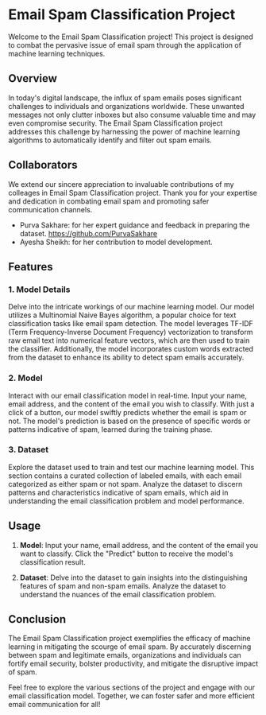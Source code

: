 # Email Spam Classification Project

Welcome to the Email Spam Classification project! This project is designed to combat the pervasive issue of email spam through the application of machine learning techniques.

## Overview

In today's digital landscape, the influx of spam emails poses significant challenges to individuals and organizations worldwide. These unwanted messages not only clutter inboxes but also consume valuable time and may even compromise security. The Email Spam Classification project addresses this challenge by harnessing the power of machine learning algorithms to automatically identify and filter out spam emails.

## Collaborators
We extend our sincere appreciation to invaluable contributions of my colleages in Email Spam Classification project.
Thank you for your expertise and dedication in combating email spam and promoting safer communication channels.
* Purva Sakhare: for her expert guidance and feedback in preparing the dataset.
        https://github.com/PurvaSakhare
* Ayesha Sheikh: for her contribution to model development.
        


## Features

### 1. Model Details

Delve into the intricate workings of our machine learning model. Our model utilizes a Multinomial Naive Bayes algorithm, a popular choice for text classification tasks like email spam detection. The model leverages TF-IDF (Term Frequency-Inverse Document Frequency) vectorization to transform raw email text into numerical feature vectors, which are then used to train the classifier. Additionally, the model incorporates custom words extracted from the dataset to enhance its ability to detect spam emails accurately.

### 2. Model

Interact with our email classification model in real-time. Input your name, email address, and the content of the email you wish to classify. With just a click of a button, our model swiftly predicts whether the email is spam or not. The model's prediction is based on the presence of specific words or patterns indicative of spam, learned during the training phase.

### 3. Dataset

Explore the dataset used to train and test our machine learning model. This section contains a curated collection of labeled emails, with each email categorized as either spam or not spam. Analyze the dataset to discern patterns and characteristics indicative of spam emails, which aid in understanding the email classification problem and model performance.

## Usage

1. **Model**: Input your name, email address, and the content of the email you want to classify. Click the "Predict" button to receive the model's classification result.

2. **Dataset**: Delve into the dataset to gain insights into the distinguishing features of spam and non-spam emails. Analyze the dataset to understand the nuances of the email classification problem.

## Conclusion

The Email Spam Classification project exemplifies the efficacy of machine learning in mitigating the scourge of email spam. By accurately discerning between spam and legitimate emails, organizations and individuals can fortify email security, bolster productivity, and mitigate the disruptive impact of spam.

Feel free to explore the various sections of the project and engage with our email classification model. Together, we can foster safer and more efficient email communication for all!
